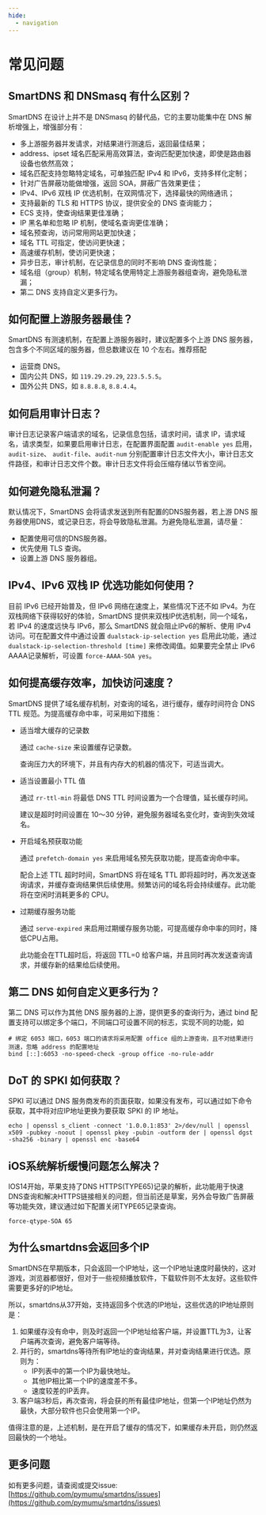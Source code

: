 ```yaml
---
hide:
  - navigation
---
```


# 常见问题

## SmartDNS 和 DNSmasq 有什么区别？

SmartDNS 在设计上并不是 DNSmasq 的替代品，它的主要功能集中在 DNS 解析增强上，增强部分有：

- 多上游服务器并发请求，对结果进行测速后，返回最佳结果；
- address、ipset 域名匹配采用高效算法，查询匹配更加快速，即使是路由器设备也依然高效；
- 域名匹配支持忽略特定域名，可单独匹配 IPv4 和 IPv6，支持多样化定制；
- 针对广告屏蔽功能做增强，返回 SOA，屏蔽广告效果更佳；
- IPv4、IPv6 双栈 IP 优选机制，在双网情况下，选择最快的网络通讯；
- 支持最新的 TLS 和 HTTPS 协议，提供安全的 DNS 查询能力；
- ECS 支持，使查询结果更佳准确；
- IP 黑名单和忽略 IP 机制，使域名查询更佳准确；
- 域名预查询，访问常用网站更加快速；
- 域名 TTL 可指定，使访问更快速；
- 高速缓存机制，使访问更快速；
- 异步日志，审计机制，在记录信息的同时不影响 DNS 查询性能；
- 域名组（group）机制，特定域名使用特定上游服务器组查询，避免隐私泄漏；
- 第二 DNS 支持自定义更多行为。

## 如何配置上游服务器最佳？

SmartDNS 有测速机制，在配置上游服务器时，建议配置多个上游 DNS 服务器，包含多个不同区域的服务器，但总数建议在 10 个左右。推荐搭配

- 运营商 DNS。
- 国内公共 DNS，如 `119.29.29.29`, `223.5.5.5`。
- 国外公共 DNS，如 `8.8.8.8`, `8.8.4.4`。

## 如何启用审计日志？

审计日志记录客户端请求的域名，记录信息包括，请求时间，请求 IP，请求域名，请求类型，如果要启用审计日志，在配置界面配置 `audit-enable yes` 启用，`audit-size`、 `audit-file`、`audit-num` 分别配置审计日志文件大小，审计日志文件路径，和审计日志文件个数。审计日志文件将会压缩存储以节省空间。

## 如何避免隐私泄漏？

默认情况下，SmartDNS 会将请求发送到所有配置的DNS服务器，若上游 DNS 服务器使用DNS，或记录日志，将会导致隐私泄漏。为避免隐私泄漏，请尽量：  

- 配置使用可信的DNS服务器。
- 优先使用 TLS 查询。
- 设置上游 DNS 服务器组。

## IPv4、IPv6 双栈 IP 优选功能如何使用？

目前 IPv6 已经开始普及，但 IPv6 网络在速度上，某些情况下还不如 IPv4。为在双栈网络下获得较好的体验，SmartDNS 提供来双栈IP优选机制，同一个域名，若 IPv4 的速度远快与 IPv6，那么 SmartDNS 就会阻止IPv6的解析、使用 IPv4 访问。可在配置文件中通过设置 `dualstack-ip-selection yes` 启用此功能，通过 `dualstack-ip-selection-threshold [time]` 来修改阈值。如果要完全禁止 IPv6 AAAA记录解析，可设置 `force-AAAA-SOA yes`。

## 如何提高缓存效率，加快访问速度？

SmartDNS 提供了域名缓存机制，对查询的域名，进行缓存，缓存时间符合 DNS TTL 规范。为提高缓存命中率，可采用如下措施：  

- 适当增大缓存的记录数

    通过 `cache-size` 来设置缓存记录数。  

    查询压力大的环境下，并且有内存大的机器的情况下，可适当调大。  

- 适当设置最小 TTL 值

    通过 `rr-ttl-min` 将最低 DNS TTL 时间设置为一个合理值，延长缓存时间。

    建议是超时时间设置在 10～30 分钟，避免服务器域名变化时，查询到失效域名。

- 开启域名预获取功能

    通过 `prefetch-domain yes` 来启用域名预先获取功能，提高查询命中率。

    配合上述 TTL 超时时间，SmartDNS 将在域名 TTL 即将超时时，再次发送查询请求，并缓存查询结果供后续使用。频繁访问的域名将会持续缓存。此功能将在空闲时消耗更多的 CPU。

- 过期缓存服务功能  

    通过 `serve-expired` 来启用过期缓存服务功能，可提高缓存命中率的同时，降低CPU占用。

    此功能会在TTL超时后，将返回 TTL=0 给客户端，并且同时再次发送查询请求，并缓存新的结果给后续使用。

## 第二 DNS 如何自定义更多行为？

第二 DNS 可以作为其他 DNS 服务器的上游，提供更多的查询行为，通过 bind 配置支持可以绑定多个端口，不同端口可设置不同的标志，实现不同的功能，如

```shell
# 绑定 6053 端口，6053 端口的请求将采用配置 office 组的上游查询，且不对结果进行测速，忽略 address 的配置地址
bind [::]:6053 -no-speed-check -group office -no-rule-addr
```

## DoT 的 SPKI 如何获取？

SPKI 可以通过 DNS 服务商发布的页面获取，如果没有发布，可以通过如下命令获取，其中将对应IP地址更换为要获取 SPKI 的 IP 地址。

```shell
echo | openssl s_client -connect '1.0.0.1:853' 2>/dev/null | openssl x509 -pubkey -noout | openssl pkey -pubin -outform der | openssl dgst -sha256 -binary | openssl enc -base64
```

## iOS系统解析缓慢问题怎么解决？  

IOS14开始，苹果支持了DNS HTTPS(TYPE65)记录的解析，此功能用于快速DNS查询和解决HTTPS链接相关的问题，但当前还是草案，另外会导致广告屏蔽等功能失效，建议通过如下配置关闭TYPE65记录查询。

```shell
force-qtype-SOA 65
```

## 为什么smartdns会返回多个IP

SmartDNS在早期版本，只会返回一个IP地址，这一个IP地址速度时最快的，这对游戏，浏览器都很好，但对于一些视频播放软件，下载软件则不太友好。这些软件需要更多好的IP地址。

所以，smartdns从37开始，支持返回多个优选的IP地址，这些优选的IP地址原则是：

1. 如果缓存没有命中，则及时返回一个IP地址给客户端，并设置TTL为3，让客户端再次查询，避免客户端等待。
1. 并行的，smartdns等待所有IP地址的查询结果，并对查询结果进行优选。原则为：
    - IP列表中的第一个IP为最快地址。
    - 其他IP相比第一个IP的速度差不多。
    - 速度较差的IP丢弃。
1. 客户端3秒后，再次查询，将会获的所有最佳IP地址，但第一个IP地址仍然为最快，大部分软件也只会使用第一个IP。

值得注意的是，上述机制，是在开启了缓存的情况下，如果缓存未开启，则仍然返回最快的一个地址。

## 更多问题

如有更多问题，请查阅或提交issue: [https://github.com/pymumu/smartdns/issues](https://github.com/pymumu/smartdns/issues)